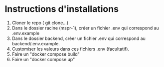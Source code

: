 # Instructions d'installations


1. Cloner le repo ( git clone...)
2. Dans le dossier racine (mspr-1), créer un fichier .env qui correspond au .env.example
3. Dans le dossier backend, créer un fichier .env qui correspond au backend/.env.example.
4. Customiser les valeurs dans ces fichiers .env (facultatif).
5. Faire un "docker compose build"
6. Faire un "docker compose up"